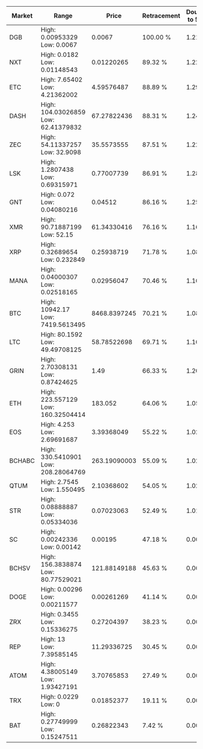 | Market | Range | Price| Retracement | Doubles to 50% |
| --- | --- | --- | --- | --- |
| DGB | High: 0.00953329<br />Low: 0.0067 | 0.0067 | 100.00 % | 1.21 |
| NXT | High: 0.0182<br />Low: 0.01148543 | 0.01220265 | 89.32 % | 1.22 |
| ETC | High: 7.65402<br />Low: 4.21362002 | 4.59576487 | 88.89 % | 1.29 |
| DASH | High: 104.03026859<br />Low: 62.41379832 | 67.27822436 | 88.31 % | 1.24 |
| ZEC | High: 54.11337257<br />Low: 32.9098 | 35.5573555 | 87.51 % | 1.22 |
| LSK | High: 1.2807438<br />Low: 0.69315971 | 0.77007739 | 86.91 % | 1.28 |
| GNT | High: 0.072<br />Low: 0.04080216 | 0.04512 | 86.16 % | 1.25 |
| XMR | High: 90.71887199<br />Low: 52.15 | 61.34330416 | 76.16 % | 1.16 |
| XRP | High: 0.32689654<br />Low: 0.232849 | 0.25938719 | 71.78 % | 1.08 |
| MANA | High: 0.04000307<br />Low: 0.02518165 | 0.02956047 | 70.46 % | 1.10 |
| BTC | High: 10942.17<br />Low: 7419.5613495 | 8468.8397245 | 70.21 % | 1.08 |
| LTC | High: 80.1592<br />Low: 49.49708125 | 58.78522698 | 69.71 % | 1.10 |
| GRIN | High: 2.70308131<br />Low: 0.87424625 | 1.49 | 66.33 % | 1.20 |
| ETH | High: 223.557129<br />Low: 160.32504414 | 183.052 | 64.06 % | 1.05 |
| EOS | High: 4.253<br />Low: 2.69691687 | 3.39368049 | 55.22 % | 1.02 |
| BCHABC | High: 330.5410901<br />Low: 208.28064769 | 263.19090003 | 55.09 % | 1.02 |
| QTUM | High: 2.7545<br />Low: 1.550495 | 2.10368602 | 54.05 % | 1.02 |
| STR | High: 0.08888887<br />Low: 0.05334036 | 0.07023063 | 52.49 % | 1.01 |
| SC | High: 0.00242336<br />Low: 0.00142 | 0.00195 | 47.18 % | 0.00 |
| BCHSV | High: 156.3838874<br />Low: 80.77529021 | 121.88149188 | 45.63 % | 0.00 |
| DOGE | High: 0.00296<br />Low: 0.00211577 | 0.00261269 | 41.14 % | 0.00 |
| ZRX | High: 0.3455<br />Low: 0.15336275 | 0.27204397 | 38.23 % | 0.00 |
| REP | High: 13<br />Low: 7.39585145 | 11.29336725 | 30.45 % | 0.00 |
| ATOM | High: 4.38005149<br />Low: 1.93427191 | 3.70765853 | 27.49 % | 0.00 |
| TRX | High: 0.0229<br />Low: 0 | 0.01852377 | 19.11 % | 0.00 |
| BAT | High: 0.27749999<br />Low: 0.15247511 | 0.26822343 | 7.42 % | 0.00 |
